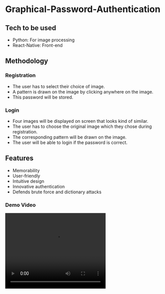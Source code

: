 # Graphical-Password-Authentication

## Tech to be used
* Python: For image processing
* React-Native: Front-end

## Methodology

### Registration
* The user has to select their choice of image.
* A pattern is drawn on the image by clicking anywhere on the image.
* This password will be stored.

### Login
* Four images will be displayed on screen that looks kind of similar.
* The user has to choose the original image which they chose during registration.
* The corresponding pattern will be drawn on the image.
* The user will be able to login if the password is correct.


## Features
* Memorability
* User-friendly
* Intuitive design
* Innovative authentication
* Defends brute force and dictionary attacks

  

### Demo Video
<video width="320" height="240" controls>
  <source src="./6ec64ece-6037-41ad-a6d1-995bf032611a.mp4" type="video/mp4">
</video>
